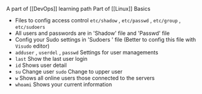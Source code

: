  A part of [[DevOps]] learning path
 Part of [[Linux]] Basics 

- Files to config access control `etc/shadow` , `etc/passwd` , `etc/group` ,  `etc/sudoers` 
- All users and passwords are in 'Shadow' file and  'Passwd' file 
- Config your Sudo settings in 'Sudoers ' file (Better to config this file with `Visudo` editor)
- `adduser` , `userdel` , `passwd` Settings for user managements
- `last` Show the last user login 
- `id` Shows user detail 
- `su` Change user `sudo` Change to upper user
- `w` Shows all online users those connected to the servers 
- `whoami` Shows your current information 